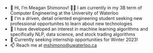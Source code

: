 - 👋 Hi, I’m Meagan Shimonov!
  👩‍🎓 I am currently in my 3B term of Computer Engineering at the University of Waterloo
- 👀 I'm a driven, detail oriented engineering student seeking new professional opportunites to learn about new technologies
- 🌱 I have developed an interest in machine learning algorithms and specifically NLP, data science, and stock trading algorithms
- 💞️ Currently seeking internship opportunities for Winter 2023!
- 📫 Reach me at mshimono@uwaterloo.ca

<!---
MeaganShim/MeaganShim is a ✨ special ✨ repository because its `README.md` (this file) appears on your GitHub profile.
You can click the Preview link to take a look at your changes.
--->
